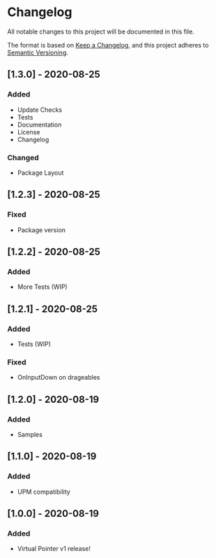 # Changelog
All notable changes to this project will be documented in this file.

The format is based on [Keep a Changelog](https://keepachangelog.com/en/1.0.0/),
and this project adheres to [Semantic Versioning](https://semver.org/spec/v2.0.0.html).

## [1.3.0] - 2020-08-25

### Added
- Update Checks
- Tests
- Documentation
- License
- Changelog

### Changed
- Package Layout

## [1.2.3] - 2020-08-25

### Fixed
- Package version

## [1.2.2] - 2020-08-25

### Added
- More Tests (WIP)

## [1.2.1] - 2020-08-25

### Added
- Tests (WIP)

### Fixed
- OnInputDown on drageables

## [1.2.0] - 2020-08-19

### Added
- Samples

## [1.1.0] - 2020-08-19

### Added
- UPM compatibility

## [1.0.0] - 2020-08-19

### Added
- Virtual Pointer v1 release!